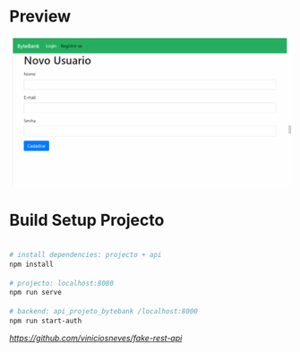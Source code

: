 # Preview

![projeto-bytebank](https://github.com/renatamoss/curso_vue/blob/main/projeto-bytebank/ByteBank.gif?raw=true)
# Build Setup Projecto
``` bash

# install dependencies: projecto + api
npm install

# projecto: localhost:8080
npm run serve

# backend: api_projeto_bytebank /localhost:8000
npm run start-auth

```
*https://github.com/viniciosneves/fake-rest-api*



